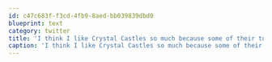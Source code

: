 ```yaml
---
id: c47c683f-f3cd-4fb9-8aed-bb039839dbd0
blueprint: text
category: twitter
title: 'I think I like Crystal Castles so much because some of their tunes remind me of Megaman tracks.'
caption: 'I think I like Crystal Castles so much because some of their tunes remind me of Megaman tracks.'
---
```

